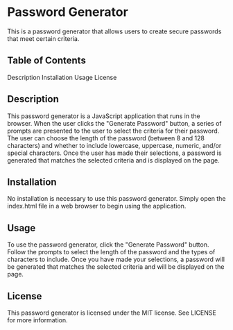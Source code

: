 # Password Generator
This is a password generator that allows users to create secure passwords that meet certain criteria.

## Table of Contents
Description
Installation
Usage
License

## Description
This password generator is a JavaScript application that runs in the browser. When the user clicks the "Generate Password" button, a series of prompts are presented to the user to select the criteria for their password. The user can choose the length of the password (between 8 and 128 characters) and whether to include lowercase, uppercase, numeric, and/or special characters. Once the user has made their selections, a password is generated that matches the selected criteria and is displayed on the page.

## Installation
No installation is necessary to use this password generator. Simply open the index.html file in a web browser to begin using the application.

## Usage
To use the password generator, click the "Generate Password" button. Follow the prompts to select the length of the password and the types of characters to include. Once you have made your selections, a password will be generated that matches the selected criteria and will be displayed on the page.

## License
This password generator is licensed under the MIT license. See LICENSE for more information.